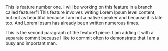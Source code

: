 This is feature number one.
I will be working on this feature in a branch called feature/f1
This feature involves writing Lorem Ipsum level content, but not
as beautiful because I am not a native speaker and because it
is late too. And Lorem Ipsum has already been written numerous times.

This is the second paragraph of the feature1 piece. I am adding it
with a separate commit because I like to commit often to demonstrate 
that I am a busy and important man.


